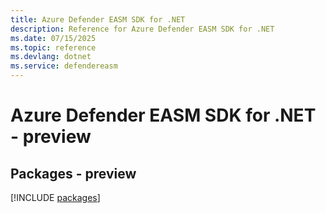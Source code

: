 ```yaml
---
title: Azure Defender EASM SDK for .NET
description: Reference for Azure Defender EASM SDK for .NET
ms.date: 07/15/2025
ms.topic: reference
ms.devlang: dotnet
ms.service: defendereasm
---
```

# Azure Defender EASM SDK for .NET - preview
## Packages - preview
[!INCLUDE [packages](defender-easm-index.md)]